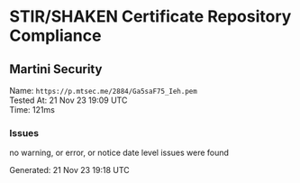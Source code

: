 # STIR/SHAKEN Certificate Repository Compliance

## Martini Security

Name: `https://p.mtsec.me/2884/Ga5saF75_Ieh.pem`\
Tested At: 21 Nov 23 19:09 UTC\
Time: 121ms

### Issues

no warning, or error, or notice date level issues were found

Generated: 21 Nov 23 19:18 UTC